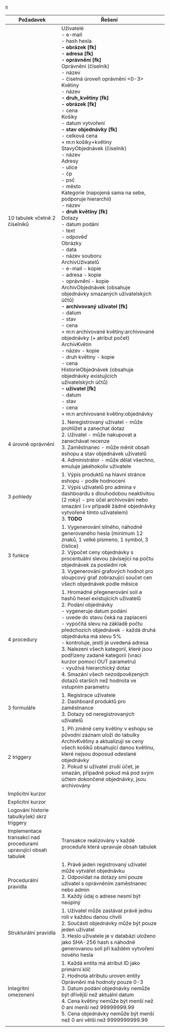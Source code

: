 it

| Požadavek                                                       | Řešení                                                                                                                                                                                                                                                                                                                                                                                                                                                                                                                                                                                                                                                                                                                                                                                                                                                                                                                                                                                                                                                                                                                                                                                                                        |     |
| --------------------------------------------------------------- | ----------------------------------------------------------------------------------------------------------------------------------------------------------------------------------------------------------------------------------------------------------------------------------------------------------------------------------------------------------------------------------------------------------------------------------------------------------------------------------------------------------------------------------------------------------------------------------------------------------------------------------------------------------------------------------------------------------------------------------------------------------------------------------------------------------------------------------------------------------------------------------------------------------------------------------------------------------------------------------------------------------------------------------------------------------------------------------------------------------------------------------------------------------------------------------------------------------------------------- | --- |
| 10 tabulek včetně 2 číselníků                                   | Uživatelé<br>- e-mail<br>- hash hesla<br>**- obrázek \[fk]**<br>**- adresa \[fk]**<br>**- oprávnění \[fk]**<br>Oprávnění (číselník)<br>- název<br>- číselná úroveň oprávnění \<0-3><br>Květiny<br>- název<br>**- druh_květiny \[fk]**<br>**- obrázek \[fk]**<br>- cena<br>Košíky<br>- datum vytvoření<br>**- stav objednávky \[fk]**<br>- celková cena<br>+ m:n košíky+květiny<br>StavyObjednávek (číselník)<br>- název<br>Adresy<br>- ulice<br>- čp<br>- psč<br>- město<br>Kategorie (napojená sama na sebe, podporuje hierarchii)<br>- název<br>**- druh květiny \[fk]**<br>Dotazy<br>- datum podání<br>- text<br>- odpověď<br>Obrázky<br>- data<br>- název souboru<br>ArchivUživatelů<br>- e-mail - kopie<br>- adresa - kopie<br>- oprávnění - kopie<br>ArchivObjednávek (obsahuje objednávky smazaných uživatelských účtů)<br>**- archivovaný uživatel \[fk]**<br>- datum<br>- stav<br>- cena<br>+ m:n archivované květiny:archivované objednávky (+ atribut počet)<br>ArchivKvětin<br>- název - kopie<br>- druh květiny - kopie<br>- cena<br>HistorieObjednávek (obsahuje objednávky existujících <br>uživatelských účtů)<br>**- uživatel \[fk]**<br>- datum<br>- stav<br>- cena<br>+ m:n archivované květiny:objednávky |     |
| 4 úrovně oprávnění                                              | 1. Neregistrovaný uživatel - může prohlížet a zanechat dotaz<br>2. Uživatel - může nakupovat a zanechávat recenze<br>3. Zaměstnanec - může měnit obsah eshopu a stav objednávek uživatelů<br>4. Administrátor - může dělat všechno, emuluje jakéhokoliv uživatele                                                                                                                                                                                                                                                                                                                                                                                                                                                                                                                                                                                                                                                                                                                                                                                                                                                                                                                                                             |     |
| 3 pohledy                                                       | 1. Výpis produktů na hlavní stránce eshopu - podle hodnocení<br>2. Výpis uživatelů pro admina v dashboardu s dlouhodobou neaktivitou (2 roky) - pro účel archivování nebo smazání (=v případě žádné objednávky vytvořené tímto uživatelem)<br>3. **TODO**<br>                                                                                                                                                                                                                                                                                                                                                                                                                                                                                                                                                                                                                                                                                                                                                                                                                                                                                                                                                                 |     |
| 3 funkce                                                        | 1. Vygenerování silného, náhodně generovaného hesla (minimum 12 znaků,  1 velké písmeno, 1 symbol, 3 číslice)<br>2. Výpočet ceny objednávky s procentuální slevou závisející na počtu objednávek za poslední rok<br>3. Vygenerování grafových hodnot pro sloupcový graf zobrazující součet cen všech objednávek podle měsíce                                                                                                                                                                                                                                                                                                                                                                                                                                                                                                                                                                                                                                                                                                                                                                                                                                                                                                  |     |
| 4 procedury                                                     | 1. Hromadné přegenerování solí a hashů hesel existujících uživatelů<br>2. Podání objednávky <br>- vygeneruje datum podání<br>- uvede do stavu čeká na zaplacení<br>- vypočítá slevu na základě počtu předchozích objednávek - každá druhá objednávka má slevu 5%<br>- kontroluje, jestli je uvedená adresa<br>3. Nalezení všech kategorií, které jsou podřízeny zadané kategorii (vrací kurzor pomocí OUT parametru)<br>- využívá hierarchický dotaz<br>4. Smazání všech nezodpovězených dotazů starších než hodnota ve vstupním parametru                                                                                                                                                                                                                                                                                                                                                                                                                                                                                                                                                                                                                                                                                    |     |
| 3 formuláře                                                     | 1. Registrace uživatele<br>2. Dashboard produktů pro zaměstnance<br>3. Dotazy od neregistrovaných uživatelů                                                                                                                                                                                                                                                                                                                                                                                                                                                                                                                                                                                                                                                                                                                                                                                                                                                                                                                                                                                                                                                                                                                   |     |
| 2 triggery                                                      | 1. Při změně ceny květiny v eshopu se původní záznam uloží do tabulky ArchivKvětiny a aktualizují se ceny všech košíků obsahující danou květinu, které nejsou doposud odeslané objednávky<br>2. Pokud si uživatel zruší účet, je smazán, případně pokud má pod svým účtem dokončené objednávky, jsou archivovány                                                                                                                                                                                                                                                                                                                                                                                                                                                                                                                                                                                                                                                                                                                                                                                                                                                                                                              |     |
| Implicitní kurzor                                               |                                                                                                                                                                                                                                                                                                                                                                                                                                                                                                                                                                                                                                                                                                                                                                                                                                                                                                                                                                                                                                                                                                                                                                                                                               |     |
| Explicitní kurzor                                               |                                                                                                                                                                                                                                                                                                                                                                                                                                                                                                                                                                                                                                                                                                                                                                                                                                                                                                                                                                                                                                                                                                                                                                                                                               |     |
| Logování historie tabulky(ek) skrz triggery                     |                                                                                                                                                                                                                                                                                                                                                                                                                                                                                                                                                                                                                                                                                                                                                                                                                                                                                                                                                                                                                                                                                                                                                                                                                               |     |
| Implementace transakcí nad procedurami upravující obsah tabulek | Transakce realizovány v každé proceduře která upravuje obsah tabulek<br>                                                                                                                                                                                                                                                                                                                                                                                                                                                                                                                                                                                                                                                                                                                                                                                                                                                                                                                                                                                                                                                                                                                                                      |     |
| Procedurální pravidla                                           | 1. Právě jeden registrovaný uživatel může vytvářet objednávku<br>2. Odpovídat na dotazy smí pouze uživatel s oprávněním zaměstnanec nebo admin<br>3. Každý údaj o adrese nesmí být neúplný                                                                                                                                                                                                                                                                                                                                                                                                                                                                                                                                                                                                                                                                                                                                                                                                                                                                                                                                                                                                                                    |     |
| Strukturální pravidla                                           | 1. Uživatel může zastávat právě jednu roli v každou danou chvíli<br>2. Součástí objednávky může být pouze jeden uživatel<br>3. Heslo uživatele je v databázi uloženo jako SHA-256 hash s náhodně generovanou solí při každém vytvoření nového hesla                                                                                                                                                                                                                                                                                                                                                                                                                                                                                                                                                                                                                                                                                                                                                                                                                                                                                                                                                                           |     |
| Integritní omezenení                                            | 1. Každá entita má atribut ID jako primární klíč<br>2. Hodnota atributu uroven entity Oprávnění má hodnoty pouze 0-3<br>3. Datum podání objednávky nemůže být dřívější než aktuální datum<br>4. Cena květiny nemůže být menší než 0 ani menší než 99999999.99<br>5. Cena objednávky nemůže být menší než 0 ani větší než 9999999999.99                                                                                                                                                                                                                                                                                                                                                                                                                                                                                                                                                                                                                                                                                                                                                                                                                                                                                        |     |
|                                                                 |                                                                                                                                                                                                                                                                                                                                                                                                                                                                                                                                                                                                                                                                                                                                                                                                                                                                                                                                                                                                                                                                                                                                                                                                                               |     |
